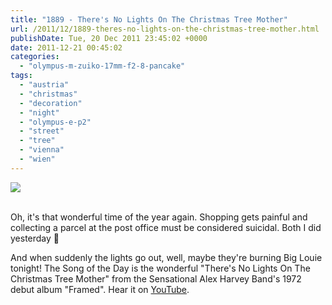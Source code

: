 ```yaml
---
title: "1889 - There's No Lights On The Christmas Tree Mother"
url: /2011/12/1889-theres-no-lights-on-the-christmas-tree-mother.html
publishDate: Tue, 20 Dec 2011 23:45:02 +0000
date: 2011-12-21 00:45:02
categories: 
  - "olympus-m-zuiko-17mm-f2-8-pancake"
tags: 
  - "austria"
  - "christmas"
  - "decoration"
  - "night"
  - "olympus-e-p2"
  - "street"
  - "tree"
  - "vienna"
  - "wien"
---
```

<div class="container">
<div class="center"><a target="_blank" href="https://d25zfm9zpd7gm5.cloudfront.net/1200x1200/2011/20111219_191231_ps.jpg"><img src="https://d25zfm9zpd7gm5.cloudfront.net/0600x0600/2011/20111219_191231_ps.jpg" /></a></div>
</div>
<br />

Oh, it's that wonderful time of the year again. Shopping gets painful and collecting a parcel at the post office must be considered suicidal. Both I did yesterday 🙂

 And when suddenly the lights go out, well, maybe they're burning Big Louie tonight! The Song of the Day is the wonderful "There's No Lights On The Christmas Tree Mother" from the Sensational Alex Harvey Band's 1972 debut album "Framed". Hear it on <a href="http://www.youtube.com/watch?v=i_gsEaQVbSg" target="_blank">YouTube</a>.
